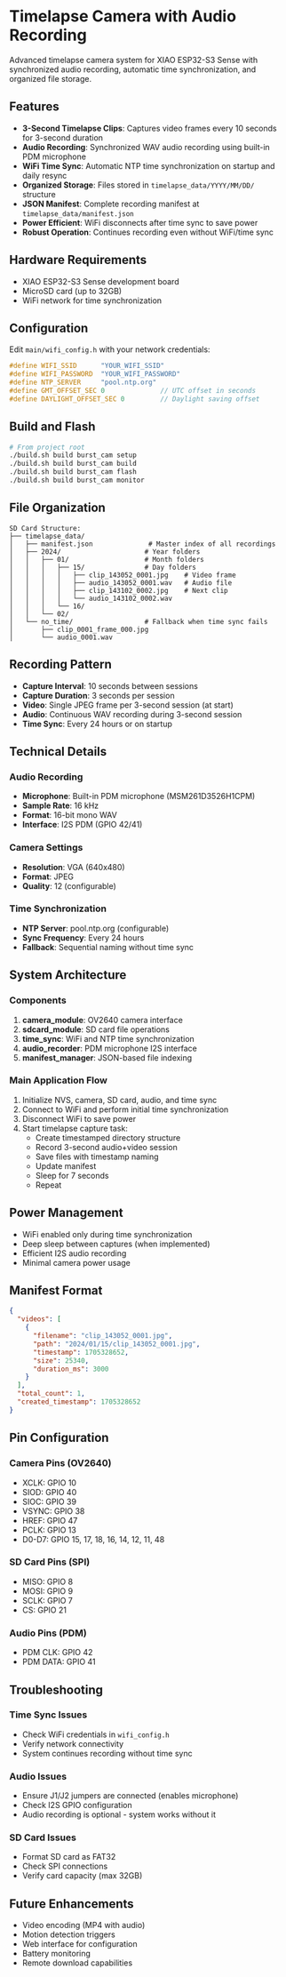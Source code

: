 # Timelapse Camera with Audio Recording

Advanced timelapse camera system for XIAO ESP32-S3 Sense with synchronized audio recording, automatic time synchronization, and organized file storage.

## Features

- **3-Second Timelapse Clips**: Captures video frames every 10 seconds for 3-second duration
- **Audio Recording**: Synchronized WAV audio recording using built-in PDM microphone
- **WiFi Time Sync**: Automatic NTP time synchronization on startup and daily resync
- **Organized Storage**: Files stored in `timelapse_data/YYYY/MM/DD/` structure
- **JSON Manifest**: Complete recording manifest at `timelapse_data/manifest.json`
- **Power Efficient**: WiFi disconnects after time sync to save power
- **Robust Operation**: Continues recording even without WiFi/time sync

## Hardware Requirements

- XIAO ESP32-S3 Sense development board
- MicroSD card (up to 32GB)
- WiFi network for time synchronization

## Configuration

Edit `main/wifi_config.h` with your network credentials:

```c
#define WIFI_SSID      "YOUR_WIFI_SSID"
#define WIFI_PASSWORD  "YOUR_WIFI_PASSWORD"
#define NTP_SERVER     "pool.ntp.org"
#define GMT_OFFSET_SEC 0              // UTC offset in seconds
#define DAYLIGHT_OFFSET_SEC 0         // Daylight saving offset
```

## Build and Flash

```bash
# From project root
./build.sh build burst_cam setup
./build.sh build burst_cam build
./build.sh build burst_cam flash
./build.sh build burst_cam monitor
```

## File Organization

```
SD Card Structure:
├── timelapse_data/
│   ├── manifest.json              # Master index of all recordings
│   ├── 2024/                     # Year folders
│   │   ├── 01/                   # Month folders
│   │   │   ├── 15/               # Day folders
│   │   │   │   ├── clip_143052_0001.jpg    # Video frame
│   │   │   │   ├── audio_143052_0001.wav   # Audio file
│   │   │   │   ├── clip_143102_0002.jpg    # Next clip
│   │   │   │   └── audio_143102_0002.wav
│   │   │   └── 16/
│   │   └── 02/
│   └── no_time/                  # Fallback when time sync fails
│       ├── clip_0001_frame_000.jpg
│       └── audio_0001.wav
```

## Recording Pattern

- **Capture Interval**: 10 seconds between sessions
- **Capture Duration**: 3 seconds per session
- **Video**: Single JPEG frame per 3-second session (at start)
- **Audio**: Continuous WAV recording during 3-second session
- **Time Sync**: Every 24 hours or on startup

## Technical Details

### Audio Recording
- **Microphone**: Built-in PDM microphone (MSM261D3526H1CPM)
- **Sample Rate**: 16 kHz
- **Format**: 16-bit mono WAV
- **Interface**: I2S PDM (GPIO 42/41)

### Camera Settings
- **Resolution**: VGA (640x480)
- **Format**: JPEG
- **Quality**: 12 (configurable)

### Time Synchronization
- **NTP Server**: pool.ntp.org (configurable)
- **Sync Frequency**: Every 24 hours
- **Fallback**: Sequential naming without time sync

## System Architecture

### Components

1. **camera_module**: OV2640 camera interface
2. **sdcard_module**: SD card file operations
3. **time_sync**: WiFi and NTP time synchronization
4. **audio_recorder**: PDM microphone I2S interface
5. **manifest_manager**: JSON-based file indexing

### Main Application Flow

1. Initialize NVS, camera, SD card, audio, and time sync
2. Connect to WiFi and perform initial time synchronization
3. Disconnect WiFi to save power
4. Start timelapse capture task:
   - Create timestamped directory structure
   - Record 3-second audio+video session
   - Save files with timestamp naming
   - Update manifest
   - Sleep for 7 seconds
   - Repeat

## Power Management

- WiFi enabled only during time synchronization
- Deep sleep between captures (when implemented)
- Efficient I2S audio recording
- Minimal camera power usage

## Manifest Format

```json
{
  "videos": [
    {
      "filename": "clip_143052_0001.jpg",
      "path": "2024/01/15/clip_143052_0001.jpg",
      "timestamp": 1705328652,
      "size": 25340,
      "duration_ms": 3000
    }
  ],
  "total_count": 1,
  "created_timestamp": 1705328652
}
```

## Pin Configuration

### Camera Pins (OV2640)
- XCLK: GPIO 10
- SIOD: GPIO 40
- SIOC: GPIO 39
- VSYNC: GPIO 38
- HREF: GPIO 47
- PCLK: GPIO 13
- D0-D7: GPIO 15, 17, 18, 16, 14, 12, 11, 48

### SD Card Pins (SPI)
- MISO: GPIO 8
- MOSI: GPIO 9
- SCLK: GPIO 7
- CS: GPIO 21

### Audio Pins (PDM)
- PDM CLK: GPIO 42
- PDM DATA: GPIO 41

## Troubleshooting

### Time Sync Issues
- Check WiFi credentials in `wifi_config.h`
- Verify network connectivity
- System continues recording without time sync

### Audio Issues
- Ensure J1/J2 jumpers are connected (enables microphone)
- Check I2S GPIO configuration
- Audio recording is optional - system works without it

### SD Card Issues
- Format SD card as FAT32
- Check SPI connections
- Verify card capacity (max 32GB)

## Future Enhancements

- Video encoding (MP4 with audio)
- Motion detection triggers
- Web interface for configuration
- Battery monitoring
- Remote download capabilities